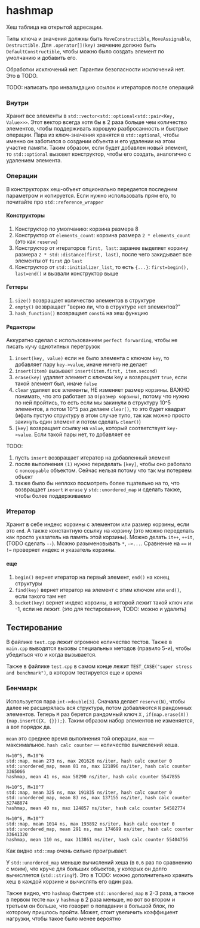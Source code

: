 # hashmap

Хеш таблица на открытой адресации.

Типы ключа и значения должны быть `MoveConstructible`, `MoveAssignable`, `Destructible`. Для `.operator[](key)` значение должно быть `DefaultConstructible`, чтобы можно было создать элемент по умолчанию и добавить его.

Обработки исключений нет. Гарантии безопасности исключений нет. Это в TODO.

TODO: написать про инвалидацию ссылок и итераторов после операций

### Внутри

Хранит все элементы в `std::vector<std::optional<std::pair<Key, Value>>>`. Этот вектор всегда хотя бы в 2 раза больше
чем количество элементов, чтобы поддерживать хорошую разбросанность и быстрые операции. Пара из ключ-значения хранятся
в `std::optional`, чтобы именно он заботился о создании объекта и его удалении на этом участке памяти. Таким образом,
если будет добавлен новый элемент, то `std::optional` вызовет конструктор, чтобы его создать, аналогично с удалением
элемента.

### Операции

В конструкторах хеш-объект опционально передается последним параметром и копируется. Если нужно использовать прям его,
то почитайте про `std::reference_wrapper`

#### Конструкторы

1) Конструктор по умолчанию: корзина размера 8
2) Конструктор от `elements_count`: корзина размера `2 * elements_count` (это как `reserve`)
3) Конструктор от итераторов `first, last`: заранее выделяет корзину размера `2 * std::distance(first, last)`, после
   чего закидывает все элементы от `first` до `last`
4) Конструктор от `std::initializer_list`, то есть `{...}`: `first=begin(), last=end()` и вызвали конструктор выше

#### Геттеры

1) `size()` возвращает количество элементов в структуре
2) `empty()` возвращает "верно ли, что в структуре нет элементов?"
3) `hash_function()` возвращает `const&` на хеш функцию

#### Редакторы

Аккуратно сделал с использованием `perfect forwarding`, чтобы не писать кучу однотипных перегрузок

1) `insert(key, value)` если не было элемента с ключом `key`, то добавляет пару `key->value`, иначе ничего не делает
2) `insert(item)` вызывает `insert(item.first, item.second)`
3) `erase(key)` удаляет элемент с ключом key и возвращает `true`, если такой элемент был, иначе `false`
4) `clear` удаляет все элементы, НЕ изменяет размер корзины. ВАЖНО понимать, что это работает за `O(размер корзины)`,
   потому что нужно по ней пройтись, то есть если мы закинули в структуру 10^5 элементов, а потом 10^5 раз
   делаем `clear()`, то это будет квадрат (ифать пустую структуру в этом случае тупо, так как можно просто закинуть один
   элемент и потом сделать `clear()`)
5) `[key]` возвращает ссылку на `value`, который соответствует `key->value`. Если такой пары нет, то добавляет ее

TODO:

1) пусть `insert` возвращает итератор на добавленный элемент
2) после выполнения `(1)` нужно переделать `[key]`, чтобы оно работало с `noncopyable` объектом. Сейчас нельзя потому
   что так мы потеряем объект
3) также было бы неплохо посмотреть более тщательно на то, что возвращает `insert` и `erase` у `std::unordered_map` и
   сделать также, чтобы более поддерживаемо

### Итератор

Хранит в себе индекс корзины с элементом или размер корзины, если это `end`. А также константную ссылку на корзину (это
можно переделать как просто указатель на память этой корзины).
Можно делать `it++`, `++it`, (TODO сделать `--`). Можно разыменовывать `*`, `->...`. Сравнение на `==` и `!=` проверяет
индекс и указатель корзины.

#### еще

1) `begin()` вернет итератор на первый элемент, `end()` на конец структуры
2) `find(key)` вернет итератор на элемент с этим ключом или `end()`, если такого там нет
3) `bucket(key)` вернет индекс корзины, в которой лежит такой ключ или -1, если не лежит. (это для тестирования, TODO:
   можно и удалить)

## Тестирование

В файлике `test.cpp` лежит огромное количество тестов.
Также в `main.cpp` выводятся вызовы специальных методов (правило 5-и), чтобы убедиться что и когда вызывается.

Также в файлике `test.cpp` в самом конце лежит `TEST_CASE("super stress and benchmark")`, в котором тестируется еще и
время

### Бенчмарк

Используется пара `int->double[3]`. Сначала делает `reserve(N)`, чтобы далее не расширялась вся структура, потом
добавляются `N` рандомных элементов. Теперь `M` раз берется рандомный ключ `X`
, `if(map.erase(X)) {map.insert({X, {}});}`. Таким образом набор элементов не изменяется, а вот порядок да.

`mean` это среднее время выполнения той операции, `max` — максимальное. `hash calc counter` — количество вычислений
хеша.

`N=10^5, M=10^6`\
`std::map, mean 273 ns, max 201626 ns/iter, hash calc counter 0`\
`std::unordered_map, mean 81 ns, max 121896 ns/iter, hash calc counter 3365066`\
`hashmap, mean 41 ns, max 58290 ns/iter, hash calc counter 5547855`

`N=10^5, M=10^7`\
`std::map, mean 325 ns, max 191835 ns/iter, hash calc counter 0`\
`std::unordered_map, mean 83 ns, max 137155 ns/iter, hash calc counter 32748874`\
`hashmap, mean 40 ns, max 124857 ns/iter, hash calc counter 54582774`

`N=10^6, M=10^7`\
`std::map, mean 1014 ns, max 193892 ns/iter, hash calc counter 0`\
`std::unordered_map, mean 291 ns, max 174699 ns/iter, hash calc counter 33641320`\
`hashmap, mean 110 ns, max 313861 ns/iter, hash calc counter 55404756`

Как видно `std::map` очень сильно проигрывает. 

У `std::unordered_map` меньше вычислений хеша (в `0,6` раз по сравнению с
моим), что круче для больших объектов, у которых он долго вычисляется (`std::string?`). Это в TODO: можно дополнительно
хранить хеш в каждой корзине и вычислять его один раз.

Также видно, что `hashmap` быстрее `std::unordered_map` в 2-3 раза, а также в первом тесте `max` у `hashmap` в 2 раза меньше, но вот во втором и третьем он больше, что говорит о попадании в большой блок, по которому пришлось пройти. Может, стоит увеличить коэффициент нагрузки, чтобы такое было менее вероятно